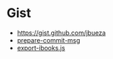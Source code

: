 # Gist
* https://gist.github.com/jbueza
* [prepare-commit-msg](https://gist.github.com/jbueza/9352607)
* [export-ibooks.js](https://gist.github.com/jbueza/fe931d0db6b2ba533d5d0574e8b58efe)
